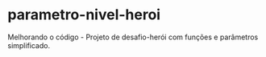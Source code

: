 # parametro-nivel-heroi
Melhorando o código - Projeto de desafio-herói com funções e parâmetros simplificado.
